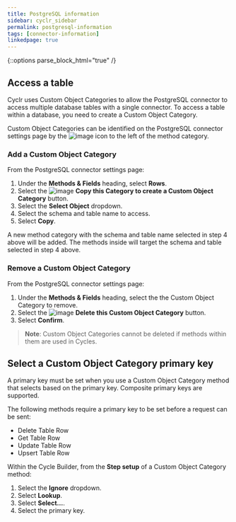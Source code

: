 ```yaml
---
title: PostgreSQL information
sidebar: cyclr_sidebar
permalink: postgresql-information
tags: [connector-information]
linkedpage: true
---
```

{::options parse_block_html="true" /}

<section class="card">

## Access a table

Cyclr uses Custom Object Categories to allow the PostgreSQL connector to access multiple database tables with a single connector. To access a table within a database, you need to create a Custom Object Category.

Custom Object Categories can be identified on the PostgreSQL connector settings page by the ![image](https://user-images.githubusercontent.com/78208292/225289872-083c23fe-19d1-45a7-9d39-09f1dc8afe6c.png)
 icon to the left of the method category.

### Add a Custom Object Category

From the PostgreSQL connector settings page:

1.  Under the **Methods & Fields** heading, select **Rows**.
2.  Select the ![image](https://user-images.githubusercontent.com/78208292/225290432-32ece385-25e9-40f6-b7f2-b5a55ec14b72.png)
 **Copy this Category to create a Custom Object Category** button.
3.  Select the **Select Object** dropdown.
4.  Select the schema and table name to access.
5.  Select **Copy**.

A new method category with the schema and table name selected in step 4 above will be added. The methods inside will target the schema and table selected in step 4 above.

### Remove a Custom Object Category

From the PostgreSQL connector settings page:

1.  Under the **Methods & Fields** heading, select the the Custom Object Category to remove.
2.  Select the ![image](https://user-images.githubusercontent.com/78208292/225290347-cfc53a7e-166c-40de-b0d6-fb905dfe539f.png)
 **Delete this Custom Object Category** button.
3.  Select **Confirm**.

> **Note**: Custom Object Categories cannot be deleted if methods within them are used in Cycles.

</section>

<section class="card">

## Select a Custom Object Category primary key

A primary key must be set when you use a Custom Object Category method that selects based on the primary key. Composite primary keys are supported.

The following methods require a primary key to be set before a request can be sent:

- Delete Table Row
- Get Table Row
- Update Table Row
- Upsert Table Row

Within the Cycle Builder, from the **Step setup** of a Custom Object Category method:

1. Select the **Ignore** dropdown.
2. Select **Lookup**.
3. Select **Select...**.
4. Select the primary key.

</section>
